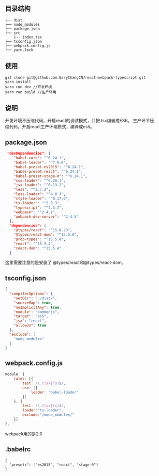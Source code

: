 ## 目录结构

```
├── dist
├── node_modules
├── package.json
├── src
	├── index.tsx
├── tsconfig.json
├── webpack.config.js
└── yarn.lock
```

## 使用

```
git clone git@github.com:GaryChangCN/react-webpack-typescript.git
yarn install
yarn run dev //开发环境
yarn run build //生产环境
```
## 说明
开发环境不压缩代码，开启react的调试模式，只把.tsx编辑成ES6。
生产环节压缩代码，开启react生产环境模式，编译成es5。

## package.json

```json
 "devDependencies": {
    "babel-core": "^6.24.1",
    "babel-loader": "^7.0.0",
    "babel-preset-es2015": "^6.24.1",
    "babel-preset-react": "^6.24.1",
    "babel-preset-stage-0": "^6.24.1",
    "css-loader": "^0.28.1",
    "jsx-loader": "^0.13.2",
    "less": "^2.7.2",
    "less-loader": "^4.0.3",
    "style-loader": "^0.17.0",
    "ts-loader": "^2.0.3",
    "typescript": "^2.3.2",
    "webpack": "^2.4.1",
    "webpack-dev-server": "^2.4.5"
  },
  "dependencies": {
    "@types/react": "^15.0.23",
    "@types/react-dom": "^15.5.0",
    "prop-types": "^15.5.8",
    "react": "^15.5.4",
    "react-dom": "^15.5.4"
  }
```
这里需要注意的是安装了 @types/react和@types/react-dom。

## tsconfig.json

```json
{
  "compilerOptions": {
    "outDir": "./dist/",
    "sourceMap": true,
    "noImplicitAny": true,
    "module": "commonjs",
    "target": "es5",
    "jsx": "react",
    "allowJs": true
  },
  "exclude": [
    "node_modules"
  ]
}
```
## webpack.config.js

```js
module: {
	rules: [{
		test: /\.(jsx|js)$/,
		use: [{
			loader: "babel-loader"
		}]
	}, {
		test: /\.(tsx|ts)$/,
		loader:"ts-loader",
		exclude:"/node_modules/"
	}]
},
```

webpack用的是2.0

## .babelrc

```
{
  "presets": ["es2015", "react", "stage-0"]
}

```